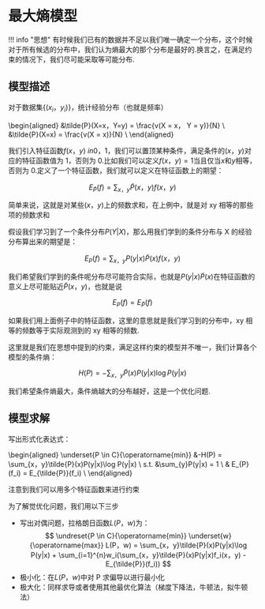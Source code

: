 # 最大熵模型

!!! info "思想"
    有时候我们已有的数据并不足以我们唯一确定一个分布，这个时候对于所有候选的分布中，我们认为熵最大的那个分布是最好的.换言之，在满足约束的情况下，我们尽可能采取等可能分布.

## 模型描述

对于数据集$\{(x_i，y_i)\}$，统计经验分布（也就是频率）

\begin{aligned}
    &\tilde{P}(X=x，Y=y) = \frac{v(X = x， Y = y)}{N} \\
    &\tilde{P}(X=x) = \frac{v(X = x)}{N} \\
\end{aligned}

我们引入特征函数$f(x，y) \ in {0，1}$，我们可以置顶某种条件，满足条件的$(x，y)$对应的特征函数值为 1，否则为 0.比如我们可以定义$f(x，y) = 1$当且仅当$x$和$y$相等，否则为 0.定义了一个特征函数，我们就可以定义在特征函数上的期望：

$$
    E_{\tilde{P}}(f) = \sum_{x，y}\tilde{P}(x，y)f(x，y)
$$

简单来说，这就是对某些$(x，y)$上的频数求和，在上例中，就是对 xy 相等的那些项的频数求和

假设我们学习到了一个条件分布$P(Y|X)$，那么用我们学到的条件分布与 X 的经验分布算出来的期望是：

$$
    E_{P}(f) = \sum_{x，y}P(y|x)\tilde{P}(x)f(x，y)
$$

我们希望我们学到的条件呢分布尽可能符合实际，也就是$P(y|x)\tilde{P}(x)$在特征函数的意义上尽可能贴近$\tilde{P}(x，y)$，也就是说

$$
    E_{P}(f) = E_{\tilde{P}}(f)
$$

如果我们用上面例子中的特征函数，这里的意思就是我们学习到的分布中，xy 相等的频数等于实际观测到的 xy 相等的频数.

这里就是我们在思想中提到的约束，满足这样约束的模型并不唯一，我们计算各个模型的条件熵：

$$
    H(P) = -\sum_{x，y}\tilde{P}(x)P(y|x)\log P(y|x)
$$

我们希望条件熵最大，条件熵越大的分布越好，这是一个优化问题.

## 模型求解

写出形式化表达式：

\begin{aligned}
    \underset{P \in C}{\operatorname{min}} &-H(P) = \sum_{x，y}\tilde{P}(x)P(y|x)\log P(y|x) \\
    s.t. &\sum_{y}P(y|x) = 1 \\
    & E_{P}(f_i) = E_{\tilde{P}}(f_i) \\
\end{aligned}

注意到我们可以用多个特征函数来进行约束

为了解觉优化问题，我们用以下三步

- 写出对偶问题，拉格朗日函数$L(P，w)$为：
    $$
        \undreset{P \in C}{\operatorname{min}} \underset{w}{\operatorname{max}} L(P，w) = \sum_{x，y}\tilde{P}(x)P(y|x)\log P(y|x) + \sum_{i=1}^{n}w_i(\sum_{x，y}\tilde{P}(x)P(y|x)f_i(x，y) - E_{\tilde{P}}(f_i))
    $$
- 极小化：在$L(P，w)$中对 P 求偏导以进行最小化
- 极大化：同样求导或者使用其他最优化算法（梯度下降法，牛顿法，拟牛顿法）
